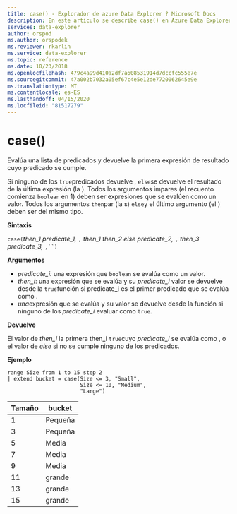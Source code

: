 ```yaml
---
title: case() - Explorador de azure Data Explorer ? Microsoft Docs
description: En este artículo se describe case() en Azure Data Explorer.
services: data-explorer
author: orspod
ms.author: orspodek
ms.reviewer: rkarlin
ms.service: data-explorer
ms.topic: reference
ms.date: 10/23/2018
ms.openlocfilehash: 479c4a99d410a2df7a608531914d7dccfc555e7e
ms.sourcegitcommit: 47a002b7032a05ef67c4e5e12de7720062645e9e
ms.translationtype: MT
ms.contentlocale: es-ES
ms.lasthandoff: 04/15/2020
ms.locfileid: "81517279"
---
```

# <a name="case"></a>case()

Evalúa una lista de predicados y devuelve la primera expresión de resultado cuyo predicado se cumple.

Si ninguno de los `true`predicados devuelve , `else`se devuelve el resultado de la última expresión (la ).
Todos los argumentos impares (el recuento comienza `boolean` en 1) deben ser expresiones que se evalúen como un valor.
Todos los argumentos `then`par (la s) `else`y el último argumento (el ) deben ser del mismo tipo.

**Sintaxis**

`case(`*then_1 predicate_1,* `,` *then_1* *then_2* *else* *predicate_2,* `,` *then_3* *predicate_3,* `,``)`

**Argumentos**

* *predicate_i:* una expresión que `boolean` se evalúa como un valor.
* *then_i*: una expresión que se evalúa y su *predicate_i* valor se devuelve desde la `true`función si predicate_i es el primer predicado que se evalúa como .
* *una*expresión que se evalúa y su valor se devuelve desde la función si ninguno de los *predicate_i* evaluar como `true`.

**Devuelve**

El valor de *then_i* la primera then_i `true`cuyo *predicate_i* se evalúa como , o el valor de *else* si no se cumple ninguno de los predicados.

**Ejemplo**

```kusto
range Size from 1 to 15 step 2
| extend bucket = case(Size <= 3, "Small", 
                       Size <= 10, "Medium", 
                       "Large")
```

|Tamaño|bucket|
|---|---|
|1|Pequeña|
|3|Pequeña|
|5|Media|
|7|Media|
|9|Media|
|11|grande|
|13|grande|
|15|grande|
